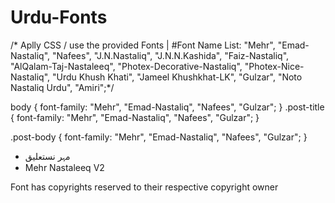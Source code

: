 # Urdu-Fonts
/* Aplly CSS / use the provided Fonts |  #Font Name List: "Mehr", "Emad-Nastaliq", "Nafees", "J.N.Nastaliq", "J.N.N.Kashida", "Faiz-Nastaliq", "AlQalam-Taj-Nastaleeq", "Photex-Decorative-Nastaliq", "Photex-Nice-Nastaliq", "Urdu Khush Khati", "Jameel Khushkhat-LK", "Gulzar", "Noto Nastaliq Urdu", "Amiri";*/


body {
    font-family: "Mehr", "Emad-Nastaliq", "Nafees", "Gulzar";
}
.post-title {
  font-family: "Mehr", "Emad-Nastaliq", "Nafees", "Gulzar";
}

.post-body {
      font-family: "Mehr", "Emad-Nastaliq", "Nafees", "Gulzar";
}

* مہر نستعلیق
* Mehr Nastaleeq V2

Font has copyrights reserved to their respective copyright owner
